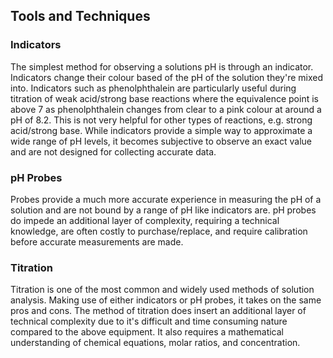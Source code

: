 ## Tools and Techniques
### Indicators
The simplest method for observing a solutions pH is through an indicator. Indicators change their colour based of the pH of the solution they're mixed into. Indicators such as phenolphthalein are particularly useful during titration of weak acid/strong base reactions where the equivalence point is above 7 as phenolphthalein changes from clear to a pink colour at around a pH of 8.2. This is not very helpful for other types of reactions, e.g. strong acid/strong base. While indicators provide a simple way to approximate a wide range of pH levels, it becomes subjective to observe an exact value and are not designed for collecting accurate data.
### pH Probes
Probes provide a much more accurate experience in measuring the pH of a solution and are not bound by a range of pH like indicators are. pH probes do impede an additional layer of complexity, requiring a technical knowledge, are often costly to purchase/replace, and require calibration before accurate measurements are made.
### Titration
Titration is one of the most common and widely used methods of solution analysis. Making use of either indicators or pH probes, it takes on the same pros and cons. The method of titration does insert an additional layer of technical complexity due to it's difficult and time consuming nature compared to the above equipment. It also requires a mathematical understanding of chemical equations, molar ratios, and concentration.